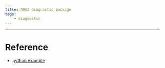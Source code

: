 ```yaml
---
title: ROS2 diagnostic package
tags:
    - diagnostic
---
```



---

# Reference
- [python example](http://docs.ros.org/en/jade/api/diagnostic_updater/html/example_8py_source.html)

